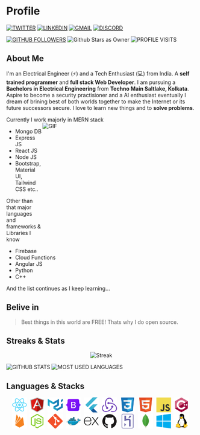 # Profile

[![TWITTER](https://img.shields.io/badge/Twitter-1DA1F2?style=for-the-badge&logo=twitter&logoColor=white)](https://twitter.com/soumalya2017)
[![LINKEDIN](https://img.shields.io/badge/LinkedIn-0077B5?style=for-the-badge&logo=linkedin&logoColor=white)](https://www.linkedin.com/in/soumalya-bhattacharya-47b731165/)
[![GMAIL](https://img.shields.io/badge/Gmail-D14836?style=for-the-badge&logo=gmail&logoColor=white)](mailto:soumalyabhattacharya6@gmail.com)
[![DISCORD](https://img.shields.io/badge/Discord-7289DA?style=for-the-badge&logo=discord&logoColor=white)](https://discord.com/users/OpticSquid#6068)

[![GITHUB FOLLOWERS](https://img.shields.io/github/followers/opticSquid?style=social)](https://github.com/opticSquid")
![Github Stars as Owner](https://img.shields.io/github/stars/opticSquid?affiliations=OWNER&style=social)
![PROFILE VISITS](https://visitor-badge.glitch.me/badge?page_id=opticSquid.opticSquid)

## About Me

I'm an Electrical Engineer (⚡) and a Tech Enthusiast (💻) from India. A **self trained programmer** and **full stack Web Developer**. I am pursuing a **Bachelors in Electrical Engineering** from **Techno Main Saltlake, Kolkata**. Aspire to become a security practisioner and a AI enthusiast eventually I dream of brining best of both worlds together to make the Internet or its future successors secure. I love to learn new things and to **solve problems**.

Currently I work majorly in MERN stack
<img align="right" alt="GIF" src="https://github.com/Gapur/Gapur/blob/master/coding.gif?raw=true" width="408" height="318" />
- Mongo DB
- Express JS
- React JS
- Node JS
- Bootstrap, Material UI, Tailwind CSS etc..

Other than that major languages and frameworks & Libraries I know

- Firebase
- Cloud Functions
- Angular JS
- Python
- C++

And the list continues as I keep learning...

## Belive in

> Best things in this world are FREE! Thats why I do open source.

## Streaks & Stats

<p align="center">
    <img src="https://github-readme-streak-stats.herokuapp.com/?user=opticSquid&theme=dark" alt="Streak"/>
</p>

![GITHUB STATS](https://github-readme-stats.vercel.app/api?username=opticSquid&count_private=true&show_icons=true&theme=dark&include_all_commits=true)
![MOST USED LANGUAGES](https://github-readme-stats.vercel.app/api/top-langs/?username=opticSquid&theme=dark)

## Languages & Stacks

<div align="center">
  <img src="https://github.com/devicons/devicon/blob/master/icons/react/react-original.svg" title="React" alt="React" width="40" height="40"/>&nbsp;
  <img src="https://github.com/devicons/devicon/blob/master/icons/angularjs/angularjs-original.svg" title="Angular" alt="Angular" width="40" height="40">&nbsp;
  <img src="https://github.com/devicons/devicon/blob/master/icons/materialui/materialui-original.svg" title="Material UI" alt="Material UI" width="40" height="40"/>&nbsp;
  <img src="https://github.com/devicons/devicon/blob/master/icons/bootstrap/bootstrap-original.svg" title="Bootstrap" alt="Bootstrap" width="40" height="40"/>&nbsp;
  <img src="https://github.com/devicons/devicon/blob/master/icons/flutter/flutter-original.svg" title="Flutter" alt="Flutter" width="40" height="40"/>&nbsp;
  <img src="https://github.com/devicons/devicon/blob/master/icons/redux/redux-original.svg" title="Redux" alt="Redux " width="40" height="40"/>&nbsp;
  <img src="https://github.com/devicons/devicon/blob/master/icons/css3/css3-original.svg"  title="CSS3" alt="CSS" width="40" height="40"/>&nbsp;
  <img src="https://github.com/devicons/devicon/blob/master/icons/html5/html5-original.svg" title="HTML5" alt="HTML" width="40" height="40"/>&nbsp;
  <img src="https://github.com/devicons/devicon/blob/master/icons/javascript/javascript-original.svg" title="JavaScript" alt="JavaScript" width="40" height="40"/>&nbsp;
  <img src="https://github.com/devicons/devicon/blob/master/icons/cplusplus/cplusplus-original.svg" title="Cpp" alt="C_plus_plus" width="40" height="40"/>&nbsp;
  <img src="https://github.com/devicons/devicon/blob/master/icons/firebase/firebase-plain.svg" title="Firebase" alt="Firebase" width="40" height="40"/>&nbsp;
  <img src="https://github.com/devicons/devicon/blob/master/icons/nodejs/nodejs-original.svg" title="NodeJS" alt="NodeJS" width="40" height="40"/>&nbsp;
  <img src="https://github.com/devicons/devicon/blob/master/icons/git/git-original.svg" title="Git" alt="Git" width="40" height="40"/>&nbsp;
  <img src="https://github.com/devicons/devicon/blob/master/icons/docker/docker-original.svg" title="Docker" alt="Docker" width="40" height="40"/>&nbsp;
  <img src="https://github.com/devicons/devicon/blob/master/icons/express/express-original.svg" title="express" alt="express" width="40" height="40"/>&nbsp;
  <img src="https://github.com/devicons/devicon/blob/master/icons/github/github-original.svg" title="github" alt="github" width="40" height="40"/>&nbsp;
  <img src="https://github.com/devicons/devicon/blob/master/icons/heroku/heroku-original.svg" title="heroku" alt="heroku" width="40" height="40"/>&nbsp;
  <img src="https://github.com/devicons/devicon/blob/master/icons/mongodb/mongodb-original.svg" title="Mongo DB" alt="Mongo DB" width="40" height="40"/>&nbsp;
  <img src="https://github.com/devicons/devicon/blob/master/icons/windows8/windows8-original.svg" title="windows" alt="windows" width="40" height="40"/>&nbsp;
  <img src="https://github.com/devicons/devicon/blob/master/icons/linux/linux-original.svg" title="linux" alt="linux" width="40" height="40"/>&nbsp;
</div>
